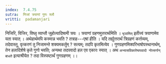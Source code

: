 ```yaml
---
index:  7.4.75
sutra:  णिजां त्रयाणां गुणः श्लौ
vritti:  padamanjari
---
```


निजिरि, विजिर, विष्लृ व्याप्तौ जुहोत्यादिष्वमी त्रयः ।
त्रयाणां ग्रहणमुत्तरार्थमिति । `भृञामित्` इतीत्त्वं त्रयाणामेव यता स्यात् । अथेहार्थमपि कस्मान्न भवति ? तत्राह---एषां हीति । यदि तर्ह्युत्तरार्थं त्रिग्रहणं कर्त्तव्यम्, तदेवास्तु, वृत्करणं तु निजामन्ते शक्यमकर्तुम् ? सत्यम्; तदपि कृतमित्येव ।
गुणग्रहणमिक्परिभाषोपस्थानार्थम्, तेन हलादिशेषे कृते गुणो भवति; अन्यथा तदपवादो हल एव एकारः स्यात् । अथ `अभ्यासविकारेष्वपवादो नोत्सर्गान् बाधते` इत्याश्रीयेत ? तदा विस्पष्टार्थं गुणग्रहणम् ।।
